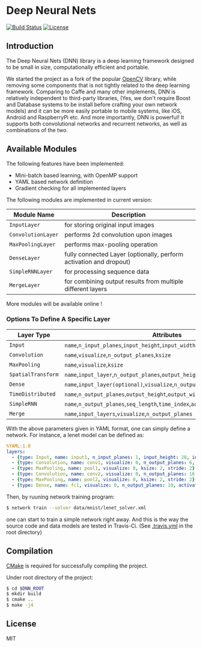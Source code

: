 # Deep Neural Nets

[![Build Status](https://travis-ci.org/liangfu/dnn.svg?branch=master)](https://travis-ci.org/liangfu/dnn)
[![License](https://img.shields.io/badge/license-MIT-blue.svg)](LICENSE)

## Introduction

The Deep Neural Nets (DNN) library is a deep learning framework designed to be small in size, 
computationally efficient and portable.

We started the project as a fork of the popular [OpenCV](http://opencv.org/) library,
while removing some components that is not tightly related to the deep learning framework.
Comparing to Caffe and many other implements, DNN is relatively independent to third-party libraries, 
(Yes, we don't require Boost and Database systems to be install before crafting your own network models)
and it can be more easily portable to mobile systems, like iOS, Android and RaspberryPi etc.
And more importantly, DNN is powerful! It supports both convolutional networks and recurrent networks, as well as combinations of the two.

## Available Modules

The following features have been implemented:

 - Mini-batch based learning, with OpenMP support
 - YAML based network definition
 - Gradient checking for all implemented layers

The following modules are implemented in current version:

 Module Name           | Description
 ---                   | ---
 `InputLayer`          | for storing original input images
 `ConvolutionLayer`    | performs 2d convolution upon images
 `MaxPoolingLayer`     | performs max-pooling operation
 `DenseLayer`          | fully connected Layer (optionally, perform activation and dropout)
 `SimpleRNNLayer`      | for processing sequence data
 `MergeLayer`          | for combining output results from multiple different layers

More modules will be available online !

### Options To Define A Specific Layer

Layer Type         | Attributes
---                | ---
`Input`            | `name`,`n_input_planes`,`input_height`,`input_width`,`seq_length`
`Convolution`      | `name`,`visualize`,`n_output_planes`,`ksize`
`MaxPooling`       | `name`,`visualize`,`ksize`
`SpatialTransform` | `name`,`input_layer`,`n_output_planes`,`output_height`,`output_width`
`Dense`            | `name`,`input_layer(optional)`,`visualize`,`n_output_planes`,`activation`
`TimeDistributed`  | `name`,`n_output_planes`,`output_height`,`output_width`,`seq_length`,`time_index`
`SimpleRNN`        | `name`,`n_output_planes`,`seq_length`,`time_index`,`activation`
`Merge`            | `name`,`input_layers`,`visualize`,`n_output_planes`

With the above parameters given in YAML format, one can simply define a network. 
For instance, a lenet model can be defined as:

```yaml
%YAML:1.0
layers:
  - {type: Input, name: input1, n_input_planes: 1, input_height: 28, input_width: 28, seq_length: 1}
  - {type: Convolution, name: conv1, visualize: 0, n_output_planes: 6, ksize: 5, stride: 1}
  - {type: MaxPooling, name: pool1, visualize: 0, ksize: 2, stride: 2}
  - {type: Convolution, name: conv2, visualize: 0, n_output_planes: 16, ksize: 5, stride: 1}
  - {type: MaxPooling, name: pool2, visualize: 0, ksize: 2, stride: 2}
  - {type: Dense, name: fc1, visualize: 0, n_output_planes: 10, activation: softmax}
```

Then, by ruuning network training program:

```bash
$ network train --solver data/mnist/lenet_solver.xml
```

one can start to train a simple network right away. And this is the way the source code 
and data models are tested in Travis-Ci. 
(See [.travis.yml](https://github.com/liangfu/dnn/blob/master/.travis.yml) in the root directory)

## Compilation

[CMake](https://cmake.org) is required for successfully compiling the project. 

Under root directory of the project:

 ```bash
 $ cd $DNN_ROOT
 $ mkdir build
 $ cmake .. 
 $ make -j4
 ```

## License

MIT
